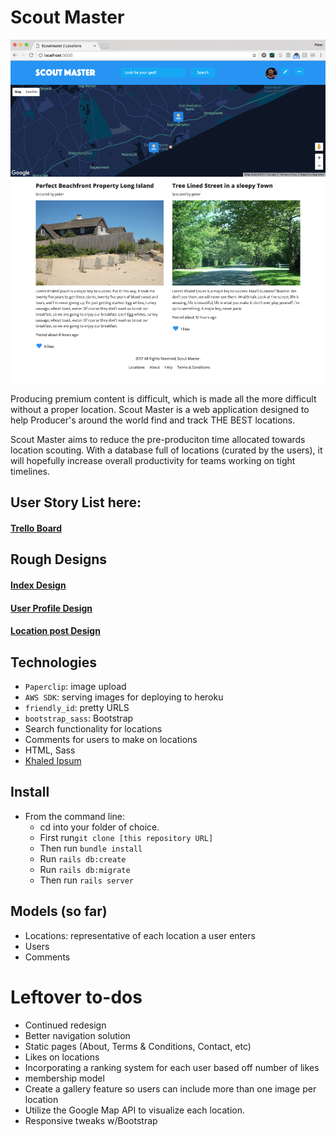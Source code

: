 # Scout Master

![Scoutmaster Homepage](https://raw.githubusercontent.com/PHironaka/scout-master/master/app/assets/images/scout-master-screen.jpg)

Producing premium content is difficult, which is made all the more difficult without a proper location. Scout Master is a web application designed to help Producer's around the world find and track THE BEST locations.

Scout Master aims to reduce the pre-produciton time allocated towards location scouting. With a database full of locations (curated by the users), it will hopefully increase overall productivity for teams working on tight timelines.

## User Story List here:  
#### [Trello Board](https://trello.com/b/k6NWe0WJ/project-2)

## Rough Designs
#### [Index Design](https://www.dropbox.com/s/k69nkjdxbak9jon/Scouter-app-Desktop.png?dl=0)
#### [User Profile Design](https://www.dropbox.com/s/mutqxbidaj26q6z/Desktop-UserProfile.png?dl=0)
#### [Location post Design](https://www.dropbox.com/s/od7ym5lo9035g36/Desktop-location-post.png?dl=0)


## Technologies
- `Paperclip`: image upload
- `AWS SDK`: serving images for deploying to heroku
- `friendly_id`: pretty URLS
- `bootstrap_sass`: Bootstrap
- Search functionality for locations
- Comments for users to make on locations
- HTML, Sass
- [Khaled Ipsum](http://khaledipsum.com/)


## Install
- From the command line:
	- cd into your folder of choice.
	- First run`git clone [this repository URL]`
	- Then run `bundle install`
	- Run `rails db:create`
	- Run `rails db:migrate`
	- Then run `rails server`


## Models (so far)
- Locations: representative of each location a user enters
- Users
- Comments


# Leftover to-dos

- Continued redesign
- Better navigation solution
- Static pages (About, Terms & Conditions, Contact, etc)
- Likes on locations
- Incorporating a ranking system for each user based off number of likes
- membership model
- Create a gallery feature so users can include more than one image per location
- Utilize the Google Map API to visualize each location.
- Responsive tweaks w/Bootstrap
